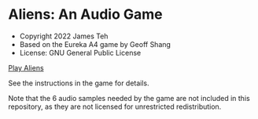 # Aliens: An Audio Game

- Copyright 2022 James Teh
- Based on the Eureka A4 game by Geoff Shang
- License: GNU General Public License

[Play Aliens](https://files.jantrid.net/aliens/)

See the instructions in the game for details.

Note that the 6 audio samples needed by the game are not included in this repository, as they are not licensed for unrestricted redistribution.
